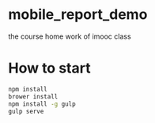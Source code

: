 # mobile_report_demo
the course home work of imooc class

# How to start

```sh
npm install 
brower install
npm install -g gulp
gulp serve
```
